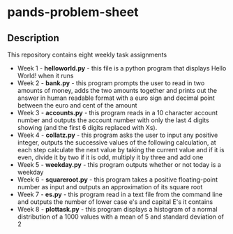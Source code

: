 # pands-problem-sheet

## Description

This repository contains eight weekly task assignments 
  
 
   * Week 1  - **helloworld.py** - this file is a python program that displays Hello World! when it runs
   * Week 2 - **bank.py** - this program prompts the user to read in two amounts of money, adds the two amounts together and prints out the answer in human readable format with a euro sign and decimal point between the euro and cent of the amount 
   * Week 3  - **accounts.py** - this program reads in a 10 character account number and outputs the account number with only the last 4 digits showing (and the first 6 digits replaced with Xs).
   * Week 4 - **collatz.py** - this program asks the user to input any positive integer, outputs the successive values of the following calculation, at each step calculate the next value by taking the current value and if it is even, divide it by two if it is odd, multiply it by three and add one
   * Week 5 - **weekday.py** - this program outputs whether or not today is a weekday
   * Week 6 - **squareroot.py** - this program takes a positive floating-point number as input and outputs an approximation of its square root
   * Week 7 - **es.py** - this program read in a text file from the command line and outputs the number of lower case e's and capital E's it contains
   * Week 8 - **plottask.py** - this program displays a histogram of a normal distribution of a 1000 values with a mean of 5 and standard deviation of 2 

   
